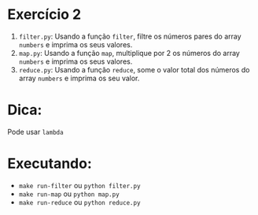 # Exercício 2

1) `filter.py`: Usando a função `filter`, filtre os números pares do array `numbers` e imprima os seus valores.
2) `map.py`: Usando a função `map`, multiplique por 2 os números do array `numbers` e imprima os seus valores.
3) `reduce.py`: Usando a função `reduce`, some o valor total dos números do array `numbers` e imprima os seu valor.

# Dica:
 Pode usar `lambda`

# Executando:

- `make run-filter` ou `python filter.py`
- `make run-map` ou `python map.py`
- `make run-reduce` ou `python reduce.py`